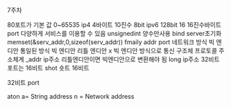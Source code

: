 7주차

80포트가 기본 값
0~65535
ip4 4바이트 10진수 8bit  ipv6 128bit 16 16진수바이트
port 다양하게 서비스를 이용할 수 있음
unsignedint 양수만사용
bind server초기화
memset(&serv_addr,0,sizeof(serv_addr))
fmaily addr port
 네트워크 방식 빅 엔디안 통일된 방식
 빅 엔디안 리틀 엔디안 x 
 빅 엔디안 방식으로 통신
 구조체 프로토콜 주소체계 _addr ip주소 
 리틀엔디안이면 빅엔디안으로 변환해야 됨  long ip주소 32비트 
 포트는 16비트 shot
 숏트 16비트
 
 32비트 port
 
 aton a= String address n = Network address
